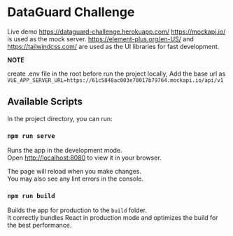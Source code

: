 # DataGuard Challenge

Live demo https://dataguard-challenge.herokuapp.com/
https://mockapi.io/ is used as the mock server.
https://element-plus.org/en-US/ and https://tailwindcss.com/ are used as the UI libraries for fast development.

**NOTE**

create .env file in the root before run the project locally, Add the base url as `VUE_APP_SERVER_URL=https://61c5848ac003e70017b79764.mockapi.io/api/v1`

## Available Scripts

In the project directory, you can run:

### `npm run serve`

Runs the app in the development mode.\
Open [http://localhost:8080](http://localhost:8080) to view it in your browser.

The page will reload when you make changes.\
You may also see any lint errors in the console.

### `npm run build`

Builds the app for production to the `build` folder.\
It correctly bundles React in production mode and optimizes the build for the best performance.
